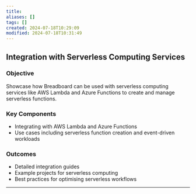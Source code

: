 ```yaml
---
title: 
aliases: []
tags: []
created: 2024-07-18T10:29:09
modified: 2024-07-18T10:31:49
---
```


## Integration with Serverless Computing Services

### Objective

Showcase how Breadboard can be used with serverless computing services like AWS Lambda and Azure Functions to create and manage serverless functions.

### Key Components

- Integrating with AWS Lambda and Azure Functions
- Use cases including serverless function creation and event-driven workloads

### Outcomes

- Detailed integration guides
- Example projects for serverless computing
- Best practices for optimising serverless workflows

---
